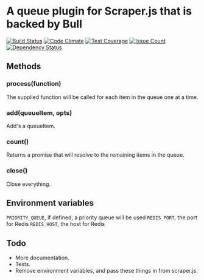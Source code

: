 # A queue plugin for Scraper.js that is backed by Bull
[![Build Status](https://travis-ci.org/leahciMic/scraper-queue-bull.svg?branch=master)](https://travis-ci.org/leahciMic/scraper-queue-bull)
[![Code Climate](https://codeclimate.com/github/leahciMic/scraper-queue-bull/badges/gpa.svg)](https://codeclimate.com/github/leahciMic/scraper-queue-bull)
[![Test Coverage](https://codeclimate.com/github/leahciMic/scraper-queue-bull/badges/coverage.svg)](https://codeclimate.com/github/leahciMic/scraper-queue-bull/coverage)
[![Issue Count](https://codeclimate.com/github/leahciMic/scraper-queue-bull/badges/issue_count.svg)](https://codeclimate.com/github/leahciMic/scraper-queue-bull)
[![Dependency Status](https://www.versioneye.com/user/projects/57730f02752cd10042009d5c/badge.svg?style=flat)](https://www.versioneye.com/user/projects/57730f02752cd10042009d5c)
## Methods

### process(function)

The supplied function will be called for each item in the queue one at a time.

### add(queueItem, opts)

Add's a queueItem.

### count()

Returns a promise that will resolve to the remaining items in the queue.

### close()

Close everything.

## Environment variables

`PRIORITY_QUEUE`, if defined, a priority queue will be used
`REDIS_PORT`, the port for Redis
`REDIS_HOST`, the host for Redis

## Todo

* More documentation.
* Tests.
* Remove environment variables, and pass these things in from scraper.js.
